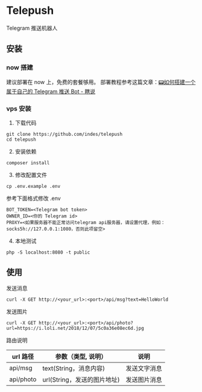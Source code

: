 # Telepush
Telegram 推送机器人


## 安装
### now 搭建
建议部署在 now 上，免费的套餐够用。
部署教程参考这篇文章：[📟如何搭建一个属于自己的 Telegram 推送 Bot - 瞎说](https://hesay.me/posts/your-own-telegram-push-service/)

### vps 安装
1. 下载代码
```shell
git clone https://github.com/indes/telepush
cd telepush
```

2. 安装依赖
```shell
composer install
```

3. 修改配置文件
```shell
cp .env.example .env
```

参考下面格式修改 .env
```shell
BOT_TOKEN=<Telegram bot token>
OWNER_ID=<你的 Telegram id>
PROXY=<如果服务器不能正常访问telegram api服务器，请设置代理，例如：socks5h://127.0.0.1:1080，否则此项留空>
```

4. 本地测试
```
php -S localhost:8080 -t public
```

## 使用
发送消息
```
curl -X GET http://<your_url>:<port>/api/msg?text=HelloWorld
```

发送图片
```
curl -X GET http://<your_url>:<port>/api/photo?url=https://i.loli.net/2018/12/07/5c0a36e08ec6d.jpg
```

路由说明

|url 路径|参数（类型, 说明）|说明|
| ------ | ------ | ------ |
|api/msg |text(String，消息内容)|发送文字消息|
|api/photo |url(String，发送的图片地址)|发送图片消息|
